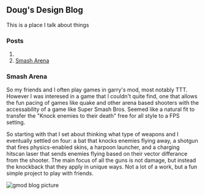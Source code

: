 ## Doug's Design Blog
This is a place I talk about things

### Posts
1.
2. [Smash Arena](#smash-arena)


### Smash Arena
So my friends and I often play games in garry's mod, most notably TTT. However I was interesed in a game that I couldn't quite find, one that allows the fun pacing of games like quake and other arena based shooters with the accessability of a game like Super Smash Bros. Seemed like a natural fit to transfer the "Knock enemies to their death" free for all style to a FPS setting. 

So starting with that I set about thinking what type of weapons and I eventually settled on four: a bat that knocks enemies flying away, a shotgun that fires physics-enabled skins, a harpoon launcher, and a charging hitscan laser that sends enemies flying based on their vector differance from the shooter. The main focus of all the guns is not damage, but instead the knockback that they apply in unique ways. Not a lot of a work, but a fun simple project to play with friends. 

![gmod blog picture](https://i.imgur.com/uTMcJeI.jpg)
